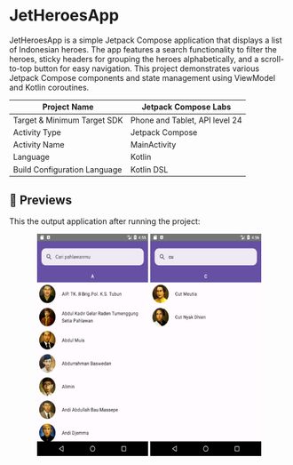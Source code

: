 # JetHeroesApp

JetHeroesApp is a simple Jetpack Compose application that displays a list of Indonesian heroes. The 
app features a search functionality to filter the heroes, sticky headers for grouping the heroes 
alphabetically, and a scroll-to-top button for easy navigation. This project demonstrates various 
Jetpack Compose components and state management using ViewModel and Kotlin coroutines.

| Project Name                 | Jetpack Compose Labs           |
|------------------------------|--------------------------------|
| Target & Minimum Target SDK  | Phone and Tablet, API level 24 |
| Activity Type                | Jetpack Compose                | 
| Activity Name                | MainActivity                   |
| Language                     | Kotlin                         |
| Build Configuration Language | Kotlin DSL                     |

## 👀 Previews

This the output application after running the project:

<p align="center">
    <img src="previews/preview_1.png" alt="Preview 1" width="200" height="400">
    <img src="previews/preview_2.png" alt="Preview 1" width="200" height="400">
</p>